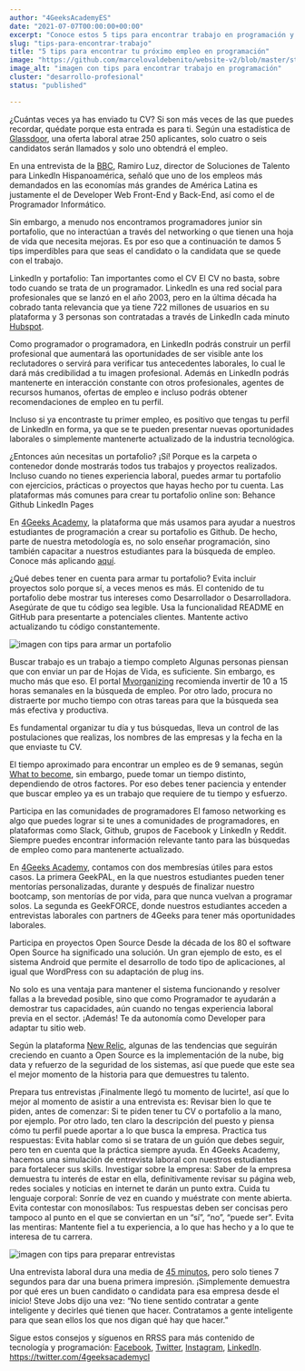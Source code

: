 ```yaml
---
author: "4GeeksAcademyES"
date: "2021-07-07T00:00:00+00:00"
excerpt: "Conoce estos 5 tips para encontrar trabajo en programación y aterriza el trabajo que buscas"
slug: "tips-para-encontrar-trabajo"
title: "5 tips para encontrar tu próximo empleo en programación"
image: "https://github.com/marcelovaldebenito/website-v2/blob/master/static/images/blog/tptpe_1.jpg?raw=true"
image_alt: "imagen con tips para encontrar trabajo en programación"
cluster: "desarrollo-profesional"
status: "published"

---
```


¿Cuántas veces ya has enviado tu CV? Si son más veces de las que puedes recordar, quédate porque esta entrada es para ti. Según una estadística de [Glassdoor](https://zety.com/blog/hr-statistics), una oferta laboral atrae 250 aplicantes, solo cuatro o seis candidatos serán llamados y solo uno obtendrá el empleo.

En una entrevista de la [BBC](https://www.bbc.com/mundo/noticias-56247281), Ramiro Luz, director de Soluciones de Talento para LinkedIn Hispanoamérica, señaló que uno de los empleos más demandados en las economías más grandes de América Latina es justamente el de Developer Web Front-End y Back-End, así como el de Programador Informático.

Sin embargo, a menudo nos encontramos programadores junior sin portafolio, que no interactúan a través del networking o que tienen una hoja de vida que necesita mejoras. Es por eso que a continuación te damos 5 tips imperdibles para que seas el candidato o la candidata que se quede con el trabajo.

LinkedIn y portafolio: Tan importantes como el CV
El CV no basta, sobre todo cuando se trata de un programador. LinkedIn es una red social para profesionales que se lanzó en el año 2003, pero en la última década ha cobrado tanta relevancia que ya tiene 722 millones de usuarios en su plataforma y 3 personas son contratadas a través de LinkedIn cada minuto [Hubspot](https://blog.hootsuite.com/linkedin-statistics-business/).

Como programador o programadora, en LinkedIn podrás construir un perfil profesional que aumentará las oportunidades de ser visible ante los reclutadores o servirá para verificar tus antecedentes laborales, lo cual le dará más credibilidad a tu imagen profesional. Además en LinkedIn podrás mantenerte en interacción constante con otros profesionales, agentes de recursos humanos, ofertas de empleo e incluso podrás obtener recomendaciones de empleo en tu perfil.

Incluso si ya encontraste tu primer empleo, es positivo que tengas tu perfil de LinkedIn en forma, ya que se te pueden presentar nuevas oportunidades laborales o simplemente mantenerte actualizado de la industria tecnológica.

¿Entonces aún necesitas un portafolio? ¡Sí! Porque es la carpeta o contenedor donde mostrarás todos tus trabajos y proyectos realizados. Incluso cuando no tienes experiencia laboral, puedes armar tu portafolio con ejercicios, prácticas o proyectos que hayas hecho por tu cuenta. Las plataformas más comunes para crear tu portafolio online son:
Behance
Github
LinkedIn Pages

En [4Geeks Academy](/es/inicio), la plataforma que más usamos para ayudar a nuestros estudiantes de programación a crear su portafolio es Github. De hecho, parte de nuestra metodología es, no solo enseñar programación, sino también capacitar a nuestros estudiantes para la búsqueda de empleo. Conoce más aplicando [aquí](/es/aplica).

¿Qué debes tener en cuenta para armar tu portafolio?
Evita incluir proyectos solo porque sí, a veces menos es más.
El contenido de tu portafolio debe mostrar tus intereses como Desarrollador o Desarrolladora.
Asegúrate de que tu código sea legible.
Usa la funcionalidad README en GitHub para presentarte a potenciales clientes.
Mantente activo actualizando tu código constantemente.

![imagen con tips para armar un portafolio](https://github.com/marcelovaldebenito/website-v2/blob/master/static/images/blog/tptpe_2.jpg?raw=true)

Buscar trabajo es un trabajo a tiempo completo
Algunas personas piensan que con enviar un par de Hojas de Vida, es suficiente. Sin embargo, es mucho más que eso. El portal [Mvorganizing](https://www.mvorganizing.org/how-many-hours-a-day-should-you-spend-looking-for-a-job-2/) recomienda invertir de 10 a 15 horas semanales en la búsqueda de empleo. Por otro lado, procura no distraerte por mucho tiempo con otras tareas para que la búsqueda sea más efectiva y productiva.

Es fundamental organizar tu día y tus búsquedas, lleva un control de las postulaciones que realizas, los nombres de las empresas y la fecha en la que enviaste tu CV. 

El tiempo aproximado para encontrar un empleo es de 9 semanas, según [What to become](https://whattobecome.com/blog/job-searching-statistics/#:~:text=The%20average%20time%20an%20individual,three%20months%20of%20active%20searching.), sin embargo, puede tomar un tiempo distinto, dependiendo de otros factores. Por eso debes tener paciencia y entender que buscar empleo ya es un trabajo que requiere de tu tiempo y esfuerzo.

Participa en las comunidades de programadores
El famoso networking es algo que puedes lograr si te unes a comunidades de programadores, en plataformas como Slack, Github, grupos de Facebook y LinkedIn y Reddit. Siempre puedes encontrar información relevante tanto para las búsquedas de empleo como para mantenerte actualizado.

En [4Geeks Academy](/es/inicio), contamos con dos membresías útiles para estos casos. La primera GeekPAL, en la que nuestros estudiantes pueden tener mentorías personalizadas, durante y después de finalizar nuestro bootcamp, son mentorías de por vida, para que nunca vuelvan a programar solos. La segunda es GeekFORCE, donde nuestros estudiantes acceden a entrevistas laborales con partners de 4Geeks para tener más oportunidades laborales.

Participa en proyectos Open Source
Desde la década de los 80 el software Open Source ha significado una solución. Un gran ejemplo de esto, es el sistema Android que permite el desarrollo de todo tipo de aplicaciones, al igual que WordPress con su adaptación de plug ins.

No solo es una ventaja para mantener el sistema funcionando y resolver fallas a la brevedad posible, sino que como Programador te ayudarán a demostrar tus capacidades, aún cuando no tengas experiencia laboral previa en el sector. ¡Además! Te da autonomía como Developer para adaptar tu sitio web.

Según la plataforma [New Relic](https://newrelic.com/blog/best-practices/keeping-up-with-open-source-trends), algunas de las tendencias que seguirán creciendo en cuanto a Open Source es la implementación de la nube, big data y refuerzo de la seguridad de los sistemas, así que puede que este sea el mejor momento de la historia para que demuestres tu talento.

Prepara tus entrevistas
¡Finalmente llegó tu momento de lucirte!, así que lo mejor al momento de asistir a una entrevista es:
Revisar bien lo que te piden, antes de comenzar: Si te piden tener tu CV o portafolio a la mano, por ejemplo. Por otro lado, ten claro la descripción del puesto y piensa cómo tu perfil puede aportar a lo que busca la empresa.
Practica tus respuestas: Evita hablar como si se tratara de un guión que debes seguir, pero ten en cuenta que la práctica siempre ayuda. En 4Geeks Academy, hacemos una simulación de entrevista laboral con nuestros estudiantes para fortalecer sus skills.
Investigar sobre la empresa: Saber de la empresa demuestra tu interés de estar en ella, definitivamente revisar su página web, redes sociales y noticias en internet te darán un punto extra.
Cuida tu lenguaje corporal: Sonríe de vez en cuando y muéstrate con mente abierta.
Evita contestar con monosílabos: Tus respuestas deben ser concisas pero tampoco al punto en el que se conviertan en un “sí”, “no”, “puede ser”.
Evita las mentiras: Mantente fiel a tu experiencia, a lo que has hecho y a lo que te interesa de tu carrera.

![imagen con tips para preparar entrevistas](https://github.com/marcelovaldebenito/website-v2/blob/master/static/images/blog/tptpe_3.jpg?raw=true)

Una entrevista laboral dura una media de [45 minutos](https://www.reedglobal.com/blog/2017/07/how-long-should-an-interview-last), pero solo tienes 7 segundos para dar una buena primera impresión. ¡Simplemente demuestra por qué eres un buen candidato o candidata para esa empresa desde el inicio! Steve Jobs dijo una vez: “No tiene sentido contratar a gente inteligente y decirles qué tienen que hacer. Contratamos a gente inteligente para que sean ellos los que nos digan qué hay que hacer.”

Sigue estos consejos y síguenos en RRSS para más contenido de tecnología y programación: [Facebook](https://www.facebook.com/4GeeksAcademyCL), [Twitter](https://twitter.com/4geeksacademycl), [Instagram](https://www.instagram.com/4geeksacademycl/), [LinkedIn](https://www.linkedin.com/school/4geeks-academy-latam/).
https://twitter.com/4geeksacademycl